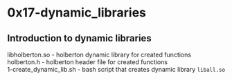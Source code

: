 # 0x17-dynamic_libraries

## Introduction to dynamic libraries

libholberton.so - holberton dynamic library for created functions  
holberton.h - holberton header file for created functions  
1-create_dynamic_lib.sh - bash script that creates dynamic library `liball.so`
